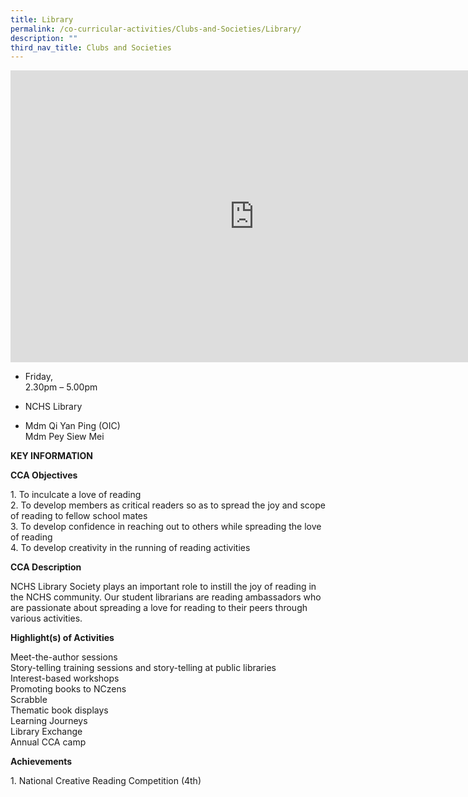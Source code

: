 ```yaml
---
title: Library
permalink: /co-curricular-activities/Clubs-and-Societies/Library/
description: ""
third_nav_title: Clubs and Societies
---
```

<iframe allowfullscreen="true" height="467" width="780" frameborder="0" src="https://docs.google.com/presentation/d/e/2PACX-1vTFuqT2pjonjFCz7NE9d2Z8sY8U2uHEtE4X0C464pjC2PLKmW_1-M2lWy4B4ecc2-qGIRQxChbzqg-g/embed?start=true&amp;loop=true&amp;delayms=5000"></iframe>

*   Friday,  
    2.30pm – 5.00pm

*   NCHS Library

*   Mdm Qi Yan Ping (OIC)  
    Mdm Pey Siew Mei
		
**KEY INFORMATION**

**CCA Objectives**

1\. To inculcate a love of reading<br>
2\. To develop members as critical readers so as to spread the joy and scope of reading to fellow school mates<br>
3\. To develop confidence in reaching out to others while spreading the love of reading<br>
4\. To develop creativity in the running of reading activities

**CCA Description**

NCHS Library Society plays an important role to instill the joy of reading in the NCHS community. Our student librarians are reading ambassadors who are passionate about spreading a love for reading to their peers through various activities.

**Highlight(s) of Activities**

Meet-the-author sessions<br>
Story-telling training sessions and story-telling at public libraries<br>
Interest-based workshops<br>
Promoting books to NCzens<br>
Scrabble<br>
Thematic book displays<br>
Learning Journeys<br>
Library Exchange<br>
Annual CCA camp

**Achievements**

1\. National Creative Reading Competition (4th)